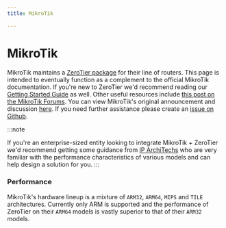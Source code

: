```yaml
---
title: MikroTik

---
```


MikroTik
=====

MikroTik maintains a [ZeroTier package](https://help.mikrotik.com/docs/display/ROS/ZeroTier) for their line of routers. This page is intended to eventually function as a complement to the official MikroTik documentation. If you're new to ZeroTier we'd recommend reading our [Getting Started Guide](https://zerotier.atlassian.net/wiki/spaces/SD/pages/8454145/Getting+Started+with+ZeroTier) as well. Other useful resources include [this post on the MikroTik Forums](https://forum.mikrotik.com/viewtopic.php?p=935058&hilit=zerotier#p914222). You can view MikroTik's original announcement and discussion [here](https://forum.mikrotik.com/viewtopic.php?f=1&t=178063). If you need further assistance please create an [issue on Github](https://github.com/zerotier/ZeroTierOne/issues?q=is%3Aissue+mikrotik).

:::note

If you're an enterprise-sized entity looking to integrate MikroTik + ZeroTier we'd recommend getting some guidance from [IP ArchiTechs](https://iparchitechs.com/ecosystem/mikrotik-network-consulting) who are very familiar with the performance characteristics of various models and can help design a solution for you.
:::

### Performance

MikroTik's hardware lineup is a mixture of `ARM32`, `ARM64`, `MIPS` and `TILE` architectures. Currently only ARM is supported and the performance of ZeroTier on their `ARM64` models is vastly superior to that of their `ARM32` models.

